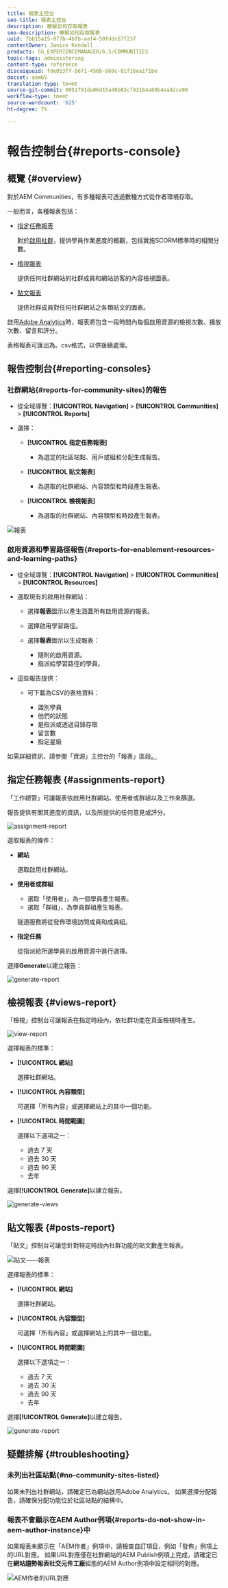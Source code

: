```yaml
---
title: 報表主控台
seo-title: 報表主控台
description: 瞭解如何存取報表
seo-description: 瞭解如何存取報表
uuid: 7bb15a15-077b-4bfb-aaf4-50fddc67f237
contentOwner: Janice Kendall
products: SG_EXPERIENCEMANAGER/6.5/COMMUNITIES
topic-tags: administering
content-type: reference
discoiquuid: fde053ff-b671-456b-869c-81f16ea1f1be
docset: aem65
translation-type: tm+mt
source-git-commit: 0051791da06d15a48b82cf93164a89b4ea42ce98
workflow-type: tm+mt
source-wordcount: '625'
ht-degree: 7%

---
```



# 報告控制台{#reports-console}

## 概覽 {#overview}

對於AEM Communities，有多種報表可透過數種方式從作者環境存取。

一般而言，各種報表包括：

* [指定任務報表](#assignments-report)

   對於[啟用社群](/help/communities/overview.md#enablement-community)，提供學員作業進度的概觀，包括實施SCORM標準時的相關分數。

* [檢視報表](#views-report)

   提供任何社群網站的社群成員和網站訪客的內容檢視圖表。

* [貼文報表](#posts-report)

   提供社群成員對任何社群網站之各類貼文的圖表。

啟用[Adobe Analytics](/help/communities/sites-console.md#analytics)時，報表將包含一段時間內每個啟用資源的檢視次數、播放次數、留言和評分。

表格報表可匯出為。csv格式，以供後續處理。

## 報告控制台{#reporting-consoles}

### 社群網站{#reports-for-community-sites}的報告

* 從全域導覽：**[!UICONTROL Navigation]** > **[!UICONTROL Communities]** > **[!UICONTROL Reports]**

* 選擇：

   * **[!UICONTROL 指定任務報表]**

      * 為選定的社區站點、用戶或組和分配生成報告。
   * **[!UICONTROL 貼文報表]**

      * 為選取的社群網站、內容類型和時段產生報表。
   * **[!UICONTROL 檢視報表]**

      * 為選取的社群網站、內容類型和時段產生報表。



![報表](assets/reports1.png)

### 啟用資源和學習路徑報告{#reports-for-enablement-resources-and-learning-paths}

* 從全域導覽：**[!UICONTROL Navigation]** > **[!UICONTROL Communities]** > **[!UICONTROL Resources]**

* 選取現有的啟用社群網站：

   * 選擇&#x200B;**報表**&#x200B;圖示以產生涵蓋所有啟用資源的報表。
   * 選擇啟用學習路徑。
   * 選擇&#x200B;**報表**&#x200B;圖示以生成報表：

      * 隨附的啟用資源。
      * 指派給學習路徑的學員。

* 這些報告提供：

   * 可下載為CSV的表格資料：

      * 識別學員
      * 他們的狀態
      * 是指派或透過目錄存取
      * 留言數
      * 指定星級

如需詳細資訊，請參閱「資源」主控台的「報表」區段[。](/help/communities/resources.md#report)

## 指定任務報表 {#assignments-report}

「工作總管」可讓報表依啟用社群網站、使用者或群組以及工作來篩選。

報告提供有關其進度的資訊，以及所提供的任何意見或評分。

![assignment-report](assets/assignment-report.png)

選取報表的條件：

* **網站**

   選取啟用社群網站。

* **使用者或群組**
   * 選取「使用者」，為一個學員產生報表。
   * 選取「群組」，為學員群組產生報表。

   隧道服務將從發佈環境訪問成員和成員組。

* **指定任務**

   從指派給所選學員的啟用資源中進行選擇。

選擇&#x200B;**Generate**&#x200B;以建立報告：

![generate-report](assets/generate-assignment-report.png)

## 檢視報表 {#views-report}

「檢視」控制台可讓報表在指定時段內，依社群功能在頁面檢視時產生。

![view-report](assets/view-report.png)

選擇報表的標準：

* **[!UICONTROL 網站]**

   選擇社群網站。

* **[!UICONTROL 內容類型]**

   可選擇「所有內容」或選擇網站上的其中一個功能。

* **[!UICONTROL 時間範圍]**

   選擇以下選項之一：

   * 過去 7 天
   * 過去 30 天
   * 過去 90 天
   * 去年

選擇&#x200B;**[!UICONTROL Generate]**&#x200B;以建立報告。

![generate-views](assets/generate-views.png)

## 貼文報表 {#posts-report}

「貼文」控制台可讓您針對特定時段內社群功能的貼文數產生報表。

![貼文——報表](assets/posts-report.png)

選擇報表的標準：

* **[!UICONTROL 網站]**

   選擇社群網站。

* **[!UICONTROL 內容類型]**

   可選擇「所有內容」或選擇網站上的其中一個功能。

* **[!UICONTROL 時間範圍]**

   選擇以下選項之一：

   * 過去 7 天
   * 過去 30 天
   * 過去 90 天
   * 去年

選擇&#x200B;**[!UICONTROL Generate]**&#x200B;以建立報告。

![generate-report](assets/generate-posts-report.png)

## 疑難排解 {#troubleshooting}

### 未列出社區站點{#no-community-sites-listed}

如果未列出社群網站，請確定已為網站啟用Adobe Analytics。 如果選擇分配報告，請確保分配功能位於社區站點的結構中。

### 報表不會顯示在AEM Author例項{#reports-do-not-show-in-aem-author-instance}中

如果報表未顯示在「AEM作者」例項中，請檢查自訂項目，例如「發佈」例項上的URL對應。 如果URL對應僅在社群網站的AEM Publish例項上完成，請確定已在&#x200B;**網站趨勢報表社交元件工廠**&#x200B;組態的AEM Author例項中設定相同的對應。

![AEM作者的URL對應](assets/sitetrend.png)